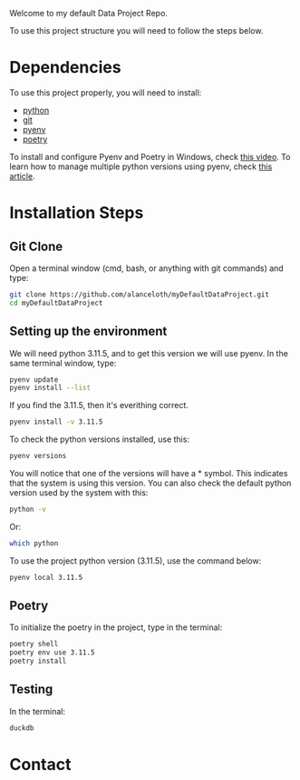 
Welcome to my default Data Project Repo.

To use this project structure you will need to follow the steps below.

# Dependencies
To use this project properly, you will need to install:
- [python](https://www.python.org/downloads/)
- [git](https://git-scm.com/downloads)
- [pyenv](https://pypi.org/project/pyenv/)
- [poetry](https://python-poetry.org/)

To install and configure Pyenv and Poetry in Windows, check [this video](https://www.youtube.com/watch?v=547Jr26duHQ&pp=ygUgaG93IHRvIGluc3RhbGwgcG9ldHJ5IGluIHdpbmRvd3M%3D).
To learn how to manage multiple python versions using pyenv, check [this article](https://realpython.com/intro-to-pyenv/).

# Installation Steps

## Git Clone
Open a terminal window (cmd, bash, or anything with git commands) and type:
```bash
git clone https://github.com/alanceloth/myDefaultDataProject.git
cd myDefaultDataProject
```

## Setting up the environment
We will need python 3.11.5, and to get this version we will use pyenv.
In the same terminal window, type:

```bash
pyenv update
pyenv install --list
```
If you find the 3.11.5, then it's everithing correct.

```bash
pyenv install -v 3.11.5
```

To check the python versions installed, use this:
```bash
pyenv versions
```
You will notice that one of the versions will have a * symbol. This indicates that the system is using this version.
You can also check the default python version used by the system with this:
```bash
python -v
```
Or:
```bash
which python
```

To use the project python version (3.11.5), use the command below:

```bash
pyenv local 3.11.5
```

## Poetry

To initialize the poetry in the project, type in the terminal:

```bash
poetry shell
poetry env use 3.11.5
poetry install
```

## Testing

In the terminal:
```bash
duckdb
```

# Contact
